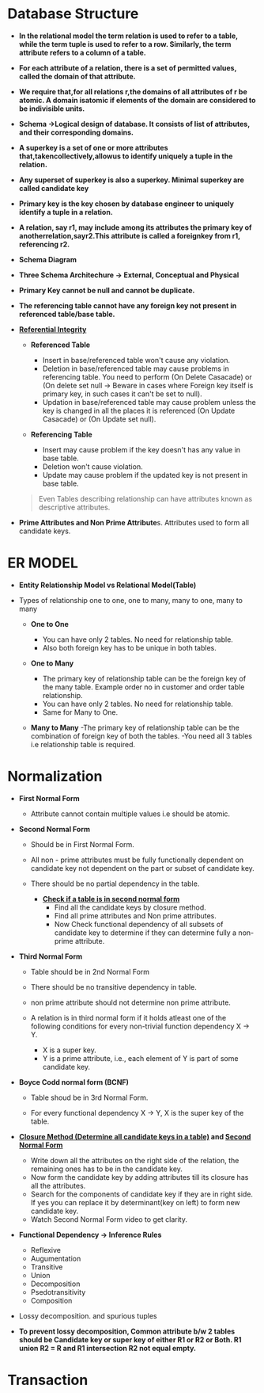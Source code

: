 # Database Structure

- **In the relational model the term relation is used to refer to a table, while the term tuple is used to refer to a row. Similarly, the term attribute refers to a column of a table.**
- **For each attribute of a relation, there is a set of permitted values, called the domain of that attribute.**
- **We require that,for all relations r,the domains of all attributes of r be atomic. A domain isatomic if elements of the domain are considered to be indivisible units.**
- **Schema ->Logical design of database. It consists of list of attributes, and their **corresponding** domains.**
- **A superkey is a set of one or more attributes that,takencollectively,allowus to identify uniquely a tuple in the relation.**
- **Any superset of superkey is also a superkey. Minimal superkey are called candidate key**
- **Primary key is the key chosen by database engineer to uniquely identify a tuple in a relation.**
- **A relation, say r1, may include among its attributes the primary key of anotherrelation,sayr2.This attribute is called a foreignkey from r1, referencing r2.**
-  **Schema Diagram**
-  **Three Schema Architechure -> External, Conceptual and Physical**
-  **Primary Key cannot be null and cannot be duplicate.**
-  **The referencing table cannot have any foreign key not present in referenced table/base table.**

-  **[Referential Integrity](https://www.youtube.com/watch?v=DM2lAomoDrg&list=PLxCzCOWd7aiFAN6I8CuViBuCdJgiOkT2Y&index=10)**

   -  **Referenced Table**
      -  Insert in base/referenced table won't cause any violation.
      -  Deletion in base/referenced table may cause problems in referencing table. You need to perform (On Delete Casacade) or (On delete set null -> Beware in cases where Foreign key itself is primary key, in such cases it can't be set to null).
      -  Updation in base/referenced table may cause problem unless the key is changed in all the places it is referenced (On Update Casacade) or (On Update set null).

   - **Referencing Table**
     - Insert may cause problem if the key doesn't has any value in base table.
     - Deletion won't cause violation.
     - Update may cause problem if the updated key is not present in base table.

    >Even Tables describing relationship can have attributes known as descriptive attributes.

- **Prime Attributes and Non Prime Attribute**s. Attributes used to form all candidate keys.


# ER MODEL
- **Entity Relationship Model vs Relational Model(Table)**
 
- Types of relationship one to one, one to many, many to one, many to many

    - **One to One**
        - You can have only 2 tables. No need for relationship table.
        - Also both foreign key has to be unique in both tables.

    - **One to Many**
        - The primary key of relationship table can be the foreign key of the many table. Example order no in customer and order table relationship.
        - You can have only 2 tables. No need for relationship table.
        - Same for Many to One.

    - **Many to Many**
        -The primary key of relationship table can be the combination of foreign key of both the tables.
        -You need all 3 tables i.e relationship table is required.


# Normalization

-   **First Normal Form**
    -   Attribute cannot contain multiple values i.e should be atomic.

-   **Second Normal Form**
    -   Should be in First Normal Form.
    -   All non - prime attributes must be fully functionally dependent on candidate key not dependent on the part or subset of candidate key.
    -  There should be no partial dependency in the table.
  
       -  **[Check if a table is in second normal form](https://www.youtube.com/watch?v=tkbAA--wKOc&list=PLxCzCOWd7aiFAN6I8CuViBuCdJgiOkT2Y&index=23)**
          -  Find all the candidate keys by closure method.
          -  Find all prime attributes and Non prime attributes.
          -  Now  Check functional dependency of all subsets of candidate key to determine if they can determine fully a non-prime attribute.

-   **Third Normal Form**
    -   Table should be in 2nd Normal Form
    -   There should be no transitive dependency in table.
    -   non prime attribute should not determine non prime attribute.
    -   A relation is in third normal form if it holds atleast one of the following conditions for every non-trivial function dependency X → Y.

        - X is a super key.
        - Y is a prime attribute, i.e., each element of Y is part of some candidate key.

-   **Boyce Codd normal form (BCNF)**
    -   Table shoud be in 3rd Normal Form.

    - For every functional dependency X → Y, X is the super key of the table.


-   **[Closure Method (Determine all candidate keys in a table)](https://www.youtube.com/watch?v=bSdvM_0hzgc&list=PLxCzCOWd7aiFAN6I8CuViBuCdJgiOkT2Y&index=21 ) and [Second Normal Form](https://www.youtube.com/watch?v=tkbAA--wKOc&list=PLxCzCOWd7aiFAN6I8CuViBuCdJgiOkT2Y&index=23)**

    -   Write down all the attributes on the right side of the relation, the remaining ones has to be in the candidate key.
    -   Now form the candidate key by adding attributes till its closure has all the attributes.
    -   Search for the components of candidate key if they are in right side. If yes you can replace it by determinant(key on left) to form new candidate key.
    -   Watch Second Normal Form video to get clarity. 

-   **Functional Dependency -> Inference Rules**
    -   Reflexive
    -   Augumentation
    -   Transitive
    -   Union
    -   Decomposition
    -   Psedotransitivity
    -   Composition

-    Lossy decomposition. and spurious tuples
-    **To prevent lossy decomposition, Common attribute b/w 2 tables should be Candidate key or super key of either R1 or R2 or Both. R1 union R2 = R and R1 intersection R2 not equal empty.**


# Transaction
